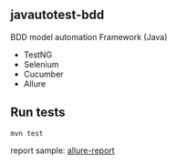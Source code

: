 

## javautotest-bdd

BDD model automation Framework (Java)

- TestNG
- Selenium
- Cucumber
- Allure

## Run tests
```shell s                                                                                                                                                                                                                                                                                                 cript
mvn test
```
report sample: [allure-report](/samples/allure-report)
